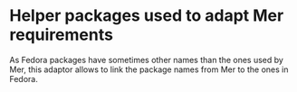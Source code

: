 # Helper packages used to adapt Mer requirements

As Fedora packages have sometimes other names than the ones used by
Mer, this adaptor allows to link the package names from Mer to the
ones in Fedora.

